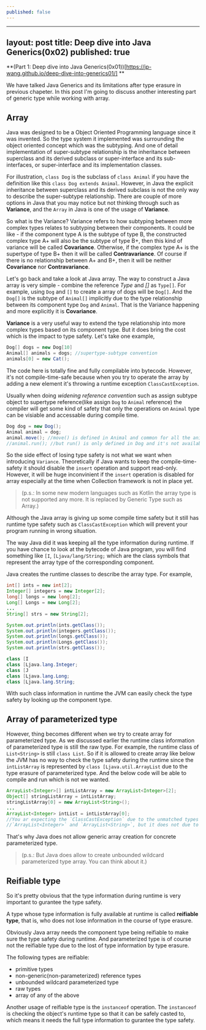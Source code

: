 ```yaml
---
published: false
---
```

---
layout: post
title: Deep dive into Java Generics(0x02)
published: true
---

**(Part 1: Deep dive into Java Generics(0x01))[https://jp-wang.github.io/deep-dive-into-generics01/] **

We have talked Java Generics and its limitations after type erasure in previous chapeter. In this post I'm going to discuss another interesting part of generic type while working with array. 

## Array

Java was designed to be a Object Oriented Programming language since it was invented. So the type system it implemented was surrounding the object oriented concept which was the subtyping. And one of detail implementation of super-subtype relationship is the inheritance between superclass and its derived subclass or super-interface and its sub-interfaces, or super-interface and its implementation classes. 

For illustration, `class Dog` is the subclass of `class Animal` if you have the definition like this `class Dog extends Animal`. However, in Java the explicit inheritance between superclass and its derived subclass is not the only way to describe the super-subtype relationship. There are couple of more options in Java that you may notice but not thinking through such as **Variance**, and the `Array` in Java is one of the usage of **Variance**.

So what is the Variance? Variance refers to how subtyping between more complex types relates to subtyping between their components. It could be like - if the component type A is the subtype of type B, the constructed complex type A+ will also be the subtype of type B+, then this kind of variance will be called **Covariance**. Otherwise, if the complex type A+ is the supertype of type B+ then it will be called **Contravariance**. Of course if there is no relationship between A+ and B+, then it will be neither **Covariance** nor **Contravariance**.

Let's go back and take a look at Java array. The way to construct a Java array is very simple - combine the reference *Type* and *[]* as `Type[]`. For example, using `Dog` and `[]` to create a array of dogs will be `Dog[]`. And the `Dog[]` is the subtype of `Animal[]` implicitly due to the type relationship between its component type `Dog` and `Animal`. That is the Variance happening and more explicitly it is **Covariance**.

**Variance** is a very useful way to extend the type relationship into more complex types based on its component type. But it does bring the cost which is the impact to type safety. Let's take one example, 

```java
Dog[] dogs = new Dog[10]
Animal[] animals = dogs; //supertype-subtype convention
animals[0] = new Cat();
```

The code here is totally fine and fully compilable into bytecode. However, it's not compile-time-safe because when you try to operate the array by adding a new element it's throwing a runtime exception `ClassCastException`.

Usually when doing *widening reference convention* such as assign subtype object to supertype reference(like assign `Dog` to `Animal` reference) the compiler will get some kind of safety that only the operations on `Animal` type can be visiable and accessable during compile time.

```java
Dog dog = new Dog();
Animal animal = dog;
animal.move(); //move() is defined in Animal and common for all the animals
//animal.run(); //but run() is only defined in Dog and it's not available for all the animals.
```

So the side effect of losing type safety is not what we want when introducing `Variance`. Theoretically if Java wants to keep the compile-time-safety it should disable the `insert` operation and support read-only. However, it will be huge inconvinient if the `insert` operation is disabled for array especially at the time when Collection framework is not in place yet.

> (p.s.: In some new modern languages such as Kotlin the array type is not supported any more. It is replaced by Generic Type such as Array<T>.)

Although the Java array is giving up some compile time safety but it still has runtime type safety such as `ClassCastException` which will prevent your program running in wrong situation. 

The way Java did it was keeping all the type information during runtime. If you have chance to look at the bytecode of Java program, you will find something like `[I`, `[Ljava/lang/String;` which are the class symbols that represent the array type of the corresponding component.

Java creates the runtime classes to describe the array type. For example,

```java
int[] ints = new int[2];
Integer[] integers = new Integer[2];
long[] longs = new long[2];
Long[] Longs = new Long[2];
...
String[] strs = new String[2];

System.out.println(ints.getClass());
System.out.println(integers.getClass());
System.out.println(longs.getClass());
System.out.println(Longs.getClass());
System.out.println(strs.getClass());
```

```java
class [I
class [Ljava.lang.Integer;
class [J
class [Ljava.lang.Long;
class [Ljava.lang.String;
```

With such class information in runtime the JVM can easily check the type safety by looking up the component type.

## Array of parameterized type

However, thing becomes different when we try to create array for parameterized type. As we discussed earlier the runtime class information of parameterized type is still the raw type. For example, the runtime class of `List<String>` is still `class List`. So if it is allowed to create array like below the JVM  has no way to check the type safety during the runtime since the `intListArray` is represented by `class [Ljava.util.ArrayList` due to the type erasure of parameterized type. And the below code will be able to compile and run which is not we wanted.

```java
ArrayList<Integer>[] intListArray = new ArrayList<Integer>[2];
Object[] stringListArray = intListArray;
stringListArray[0] = new ArrayList<String>();
...
ArrayList<Integer> intList = intListArray[0];
//You ar expecting the `ClassCastException` due to the unmatched types 
//`ArrayList<Integer>` and `ArrayList<String>`, but it does not due to the type erasure.
```

That's why Java does not allow generic array creation for concrete parameterized type.

> (p.s.: But Java does allow to create unbounded wildcard parameterized type array. You can think about it.)

## Reifiable type

So it's pretty obvious that the type information during runtime is very important to gurantee the type safety. 

A type whose type information is fully available at runtime is called **reifiable type**, that is, who does not lose information in the course of type erasure.

Obviously Java array needs the component type being reifiable to make sure the type safety during runtime. And parameterized type is of course not the reifiable type due to the lost of type information by type erasure.

The following types are reifiable:
* primitive types
* non-generic(non-parameterized) reference types
* unbounded wildcard parameterized type
* raw types
* array of any of the above

Another usage of reifiable type is the `instanceof` operation. The `instanceof` is checking the object's runtime type so that it can be safely casted to, which means it needs the full type information to gurantee the type safety.
